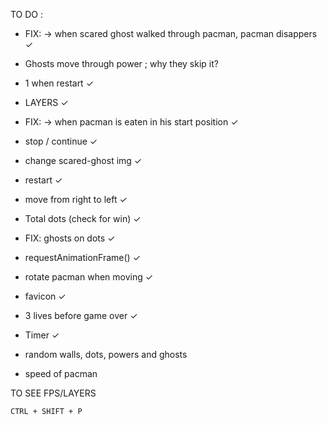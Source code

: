 TO DO :

- FIX: -> when scared ghost walked through pacman, pacman disappers ✓
- Ghosts move through power ; why they skip it?
- 1 when restart ✓

- LAYERS ✓
- FIX: -> when pacman is eaten in his start position ✓
- stop / continue ✓
- change scared-ghost img ✓
- restart ✓












- move from right to left ✓
- Total dots (check for win) ✓
- FIX: ghosts on dots ✓
- requestAnimationFrame() ✓
- rotate pacman when moving ✓
- favicon ✓
- 3 lives before game over ✓
- Timer ✓

- random walls, dots, powers and ghosts
- speed of pacman

TO SEE FPS/LAYERS
```
CTRL + SHIFT + P 
```

